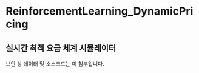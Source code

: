 ReinforcementLearning_DynamicPricing
================
## 실시간 최적 요금 체계 시뮬레이터
보안 상 데이터 및 소스코드는 미 첨부입니다.
